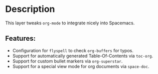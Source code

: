 # Description

This layer tweaks `org-mode` to integrate nicely into Spacemacs.

## Features:

-   Configuration for `flyspell` to check `org-buffers` for typos.
-   Support for automatically generated Table-Of-Contents via `toc-org`.
-   Support for custom bullet markers via `org-superstar`.
-   Support for a special view mode for org documents via `space-doc`.
